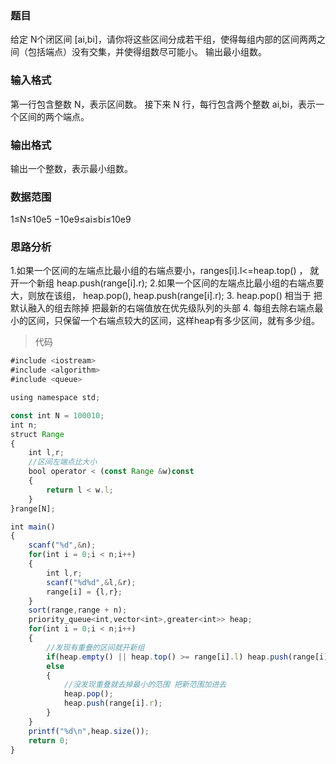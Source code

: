 ### 题目 
给定 N个闭区间 [ai,bi]，请你将这些区间分成若干组，使得每组内部的区间两两之间（包括端点）没有交集，并使得组数尽可能小。
输出最小组数。

### 输入格式
第一行包含整数 N，表示区间数。
接下来 N 行，每行包含两个整数 ai,bi，表示一个区间的两个端点。

### 输出格式
输出一个整数，表示最小组数。

### 数据范围
1≤N≤10e5
−10e9≤ai≤bi≤10e9

### 思路分析
1.如果一个区间的左端点比最小组的右端点要小，ranges[i].l<=heap.top() ， 就开一个新组 heap.push(range[i].r);
2.如果一个区间的左端点比最小组的右端点要大，则放在该组， heap.pop(), heap.push(range[i].r);
3. heap.pop() 相当于 把默认融入的组去除掉 把最新的右端值放在优先级队列的头部
4. 每组去除右端点最小的区间，只保留一个右端点较大的区间，这样heap有多少区间，就有多少组。

> 代码
```js
#include <iostream>
#include <algorithm>
#include <queue>

using namespace std;

const int N = 100010;
int n;
struct Range
{
    int l,r;
    //区间左端点比大小
    bool operator < (const Range &w)const
    {
        return l < w.l;
    }
}range[N];

int main()
{
    scanf("%d",&n);
    for(int i = 0;i < n;i++)
    {
        int l,r;
        scanf("%d%d",&l,&r);
        range[i] = {l,r};
    }
    sort(range,range + n);
    priority_queue<int,vector<int>,greater<int>> heap;
    for(int i = 0;i < n;i++)
    {
        //发现有重叠的区间就开新组
        if(heap.empty() || heap.top() >= range[i].l) heap.push(range[i].r);
        else
        {
            //没发现重叠就去掉最小的范围 把新范围加进去
            heap.pop();
            heap.push(range[i].r);
        }
    }
    printf("%d\n",heap.size());
    return 0;
}
```